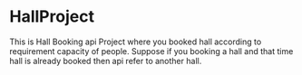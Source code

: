 # HallProject
This is Hall Booking api Project where you booked hall according to requirement capacity of people.
Suppose if you booking a hall and that time hall is already booked then api refer to another hall.
